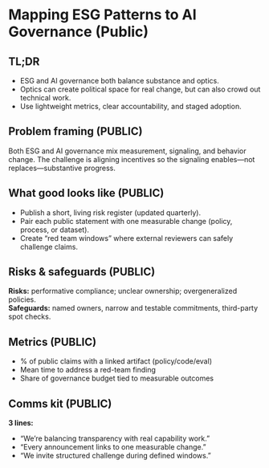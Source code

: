 # Mapping ESG Patterns to AI Governance (Public)

## TL;DR
- ESG and AI governance both balance substance and optics.
- Optics can create political space for real change, but can also crowd out technical work.
- Use lightweight metrics, clear accountability, and staged adoption.

## Problem framing (PUBLIC)
Both ESG and AI governance mix measurement, signaling, and behavior change. The challenge is aligning incentives so the signaling enables—not replaces—substantive progress.

## What good looks like (PUBLIC)
- Publish a short, living risk register (updated quarterly).
- Pair each public statement with one measurable change (policy, process, or dataset).
- Create “red team windows” where external reviewers can safely challenge claims.

## Risks & safeguards (PUBLIC)
**Risks:** performative compliance; unclear ownership; overgeneralized policies.  
**Safeguards:** named owners, narrow and testable commitments, third-party spot checks.

## Metrics (PUBLIC)
- % of public claims with a linked artifact (policy/code/eval)
- Mean time to address a red-team finding
- Share of governance budget tied to measurable outcomes

## Comms kit (PUBLIC)
**3 lines:**  
- “We’re balancing transparency with real capability work.”  
- “Every announcement links to one measurable change.”  
- “We invite structured challenge during defined windows.”
